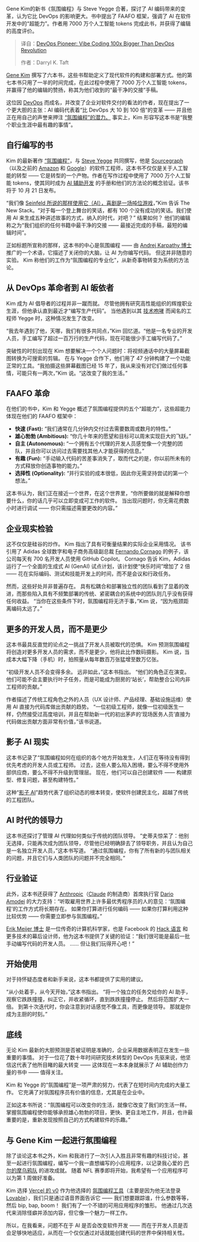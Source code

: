 
<!--
title: DevOps 先驱：氛围编程比 DevOps 变革大 100 倍
cover: https://cdn.thenewstack.io/media/2025/08/bfb613a1-josue-sanchez-rw48fesddz4-unsplash.jpg
summary: Gene Kim的新书《氛围编程》与 Steve Yegge 合著，探讨了 AI 编码带来的变革，认为它比 DevOps 的影响更大。书中提出了 FAAFO 框架，强调了 AI 在软件开发中的“超能力”。作者用 7000 万个人工智能 tokens 完成此书，并获得了编辑的高度评价。
-->

Gene Kim的新书《氛围编程》与 Steve Yegge 合著，探讨了 AI 编码带来的变革，认为它比 DevOps 的影响更大。书中提出了 FAAFO 框架，强调了 AI 在软件开发中的“超能力”。作者用 7000 万个人工智能 tokens 完成此书，并获得了编辑的高度评价。

> 译自：[DevOps Pioneer: Vibe Coding 100x Bigger Than DevOps Revolution](https://thenewstack.io/devops-pioneer-vibe-coding-100x-bigger-than-devops-revolution/)
> 
> 作者：Darryl K. Taft

[Gene Kim](https://www.linkedin.com/in/realgenekim/) 撰写了六本书，这些书帮助定义了现代软件的构建和部署方式。他的第七本书只用了一半的时间完成，在此过程中使用了 7000 万个人工智能 tokens，并赢得了他的编辑的赞扬，称其为他们收到的“最干净的交接”手稿。

这位因 [DevOps](https://thenewstack.io/introduction-to-devops/) 而成名，并改变了企业对软件交付的看法的作者，现在提出了一个更大胆的主张：AI 编码代表着“比 DevOps 大 10 到 100 倍”的变革 —— 并且他正在用自己的声誉来押注 [“氛围编程”的潜力。](https://thenewstack.io/vibe-coding-where-everyone-can-speak-computer-programming/) 事实上，Kim 形容写这本书是“我整个职业生涯中最有趣的事情”。

## 自行编写的书

Kim 的最新著作 [“氛围编程”](https://itrevolution.com/product/vibe-coding-book/)，与 [Steve Yegge](https://www.linkedin.com/in/steveyegge/) 共同撰写，他是 [Sourcegraph](https://thenewstack.io/google-that-code-how-sourcegraph-simplifies-development/)（以及之前的 [Amazon](https://aws.amazon.com/?utm_content=inline+mention) 和 [Google](https://cloud.google.com/?utm_content=inline+mention)）的软件工程师，这本书不仅仅是关于人工智能的转型 —— 它是转型的一个产物。作者在写作过程中使用了 7000 万个人工智能 tokens，使其同时成为 [AI 辅助开发](https://thenewstack.io/three-ai-assisted-development-skills-you-can-start-using-today/) 的手册和他们的方法论的概念验证。该书将于 10 月 21 日发布。

“我们像 [Seinfeld 所说的那样使用它（AI），喜剧是一场吨位游戏](https://tim.blog/2020/12/09/jerry-seinfeld-transcript/)，”Kim 告诉 The New Stack。“对于每一个登上舞台的笑话，都有 100 个没有成功的笑话。我们使用 AI 来生成五种讲述故事的方式，纳入的时代，对吧？” 结果如何？ 他们的编辑称之为“我们组织的任何书籍中最干净的交接 —— 最接近完成的手稿，最短的编辑时间”。

正如标题所宣称的那样，这本书的中心是氛围编程 —— 由 [Andrej Karpathy 博士](https://www.linkedin.com/in/andrej-karpathy-9a650716/) 推广的一个术语，它描述了关闭你的大脑，让 AI 为你编写代码。 但这并非随意的实验。 Kim 称他们的工作为“氛围编程的专业化”，从新奇事物转变为系统的方法论。

## 从 DevOps 革命者到 AI 皈依者

Kim 成为 AI 倡导者的过程并非一蹴而就。 尽管他拥有研究高性能组织的辉煌职业生涯，但他承认直到最近才“编写生产代码”。 当他遇到以其 [技术咆哮](https://courses.cs.washington.edu/courses/cse452/23wi/papers/yegge-platform-rant.html) 而闻名的工程师 Yegge 时，这种情况发生了改变。

“我去年遇到了他，天哪，我们有很多共同点，”Kim 回忆道。“他是一名专业的开发人员，手工编写了超过一百万行的生产代码，现在可能很少手工编写代码了。”

突破性的时刻出现在 Kim 想要解决一个个人问题时：将视频通话中的大量屏幕截图转换为可搜索的剪辑。 在与 Yegge 合作下，他们用了 47 分钟构建了一个功能正常的工具。“我拍摄这些屏幕截图已经 15 年了，我从来没有对它们做过任何事情，可能只有一两次，”Kim 说。“这改变了我的生活。”

## FAAFO 革命

在他们的书中，Kim 和 Yegge 概述了氛围编程提供的五个“超能力”，这些超能力体现在他们的 FAAFO 框架中：

*   **快速 (Fast):** “我们通常在几分钟内交付过去需要数周或数月的特性。”
*   **雄心勃勃 (Ambitious):** “你几十年来的愿望和目标可以周末实现巨大的飞跃。”
*   **自主 (Autonomous):** “一个拥有五个代理的开发人员感觉像一个完整的团队，并且你可以访问过去需要找其他人才能获得的信息。”
*   **有趣 (Fun):** “手动输入代码的苦差事消失了，取而代之的是，你以前所未有的方式释放你创造事物的能力。”
*   **选择性 (Optionality):** “并行实验的成本很低，因此你无需坚持尝试的第一个想法。”

这本书认为，我们正在接近一个世界，在这个世界里，“你所要做的就是解释你想要什么，你的话几乎可以立即变成可工作的软件。 当出现问题时，你无需花费数小时进行调试 —— 你只需描述需要更改的内容。”

## 企业现实检验

这不仅仅是硅谷的炒作。 Kim 指出了具有可衡量结果的实际企业采用情况。 该书引用了 Adidas 全球数字和电子商务高级副总裁 [Fernando Cornago](https://www.linkedin.com/in/fernando-cornago-763a782/) 的例子，该公司每天有 700 名开发人员使用 GitHub Copilot。 Cornago 告诉 Kim，Adidas 运行了一个全面的生成式 AI (GenAI) 试点计划，该计划使“快乐时间”增加了 2 倍 —— 花在实际编码、测试和技能开发上的时间，而不是会议和行政任务。

然而，这些好处并非普遍存在。 具有松耦合和部署独立性的团队看到了显着的改进，而那些陷入具有不频繁部署的传统、紧密耦合的系统中的团队则几乎没有获得任何收益。 “当你在这些条件下时，氛围编程将无济于事，”Kim 说，“因为瓶颈距离编码太远了。”

## 更多的开发人员，而不是更少

这本书最具反直觉的论点之一挑战了开发人员被取代的恐惧。 Kim 预测氛围编程将创造对更多开发人员的需求，而不是更少，他将此比作数码摄影。 Kim 说，当成本大幅下降（手机）时，拍照量从每年数百万张猛增至数万亿张。

“初级开发人员不会变得多余。 远非如此，”这本书指出。 “他们的角色正在演变。 他们可能不会主要执行叶子任务，而是可能成为厨房的‘站长’，帮助整合公司内非工程师的贡献。”

作者描述了传统工程角色之外的人员（UX 设计师、产品经理、基础设施运维）使用 AI 直接为代码库做出贡献的趋势。 “一位初级工程师，就像一位初级医生一样，仍然接受过高度培训，并且在帮助新一代的初出茅庐的‘现场医务人员’直接为代码做出贡献方面非常有价值，”该书说道。

## 影子 AI 现实

这本书记录了“氛围编程如何在组织的各个地方开始发生，人们正在等待没有得到优先考虑的开发人员或工程师。 过去，这些人要么陷入困境，要么不得不使用外部供应商，要么不得不升级到管理层。 现在，他们可以自己创建软件 —— 构建原型、修复问题，甚至构建特性。”

这种“[影子 AI](https://thenewstack.io/ibm-tackles-shadow-ai-an-enterprise-blind-spot/)”趋势代表了组织动态的根本转变，使软件创建民主化，超越了传统的工程团队。

## AI 时代的领导力

这本书还探讨了管理 AI 代理如何类似于传统的团队领导。 “史蒂夫惊呆了：他别无选择，只能再次成为团队领导，尽管他已经明确辞去了领导职务，并且认为自己是一名独立开发人员，”这本书写道。 “通过氛围编程，你有了所有新的与团队相关的问题，并且它们与人类团队的问题并不完全相同。”

## 行业验证

此外，这本书还获得了 [Anthropic](https://thenewstack.io/anthropic-launches-claude-opus-4-and-sonnet-4/)（[Claude](https://thenewstack.io/claude-opus-4-with-claude-code-a-developer-walkthrough/) 的制造商）首席执行官 [Dario Amodei](https://www.linkedin.com/in/dario-amodei-3934934/) 的大力支持：“听取雇用世界上许多最优秀程序员的人的意见：‘氛围编程’的工作方式将长期存在。 如果你打算进行任何编码 —— 如果你打算利用这种比较优势 —— 你需要立即参与氛围编程。”

[Erik Meijer 博士](https://www.linkedin.com/in/erikmeijer1/) 是一位传奇的计算机科学家，也是 Facebook 的 [Hack 语言](https://hacklang.org/) 和更多技术的幕后设计师，他为这本书提供了关键的验证：“我们很可能是最后一批手动编写代码的开发人员。 …… 但让我们玩得开心吧！”

## 开始使用

对于持怀疑态度者和新手来说，这本书都提供了实用的建议。

“从小处着手，从今天开始，”这本书指出。 “将一个独立的任务交给你的 AI 助手，观察它跌跌撞撞，纠正它，并收紧循环，直到跌跌撞撞停止。 然后将范围扩大一倍。 到第十次迭代时，你会注意到对话感觉不像工具，而更像是领导。 那就是你成为主厨的时刻。”

## 底线

无论 Kim 最新的大胆预测是否被证明是准确的，企业采用数据表明正在发生一些重要的事情。 对于一位花了数十年时间研究技术转型的 DevOps 先驱来说，他坚信这代表了他所目睹的最大转变 —— 这体现在一本本身就展示了 AI 辅助创作力量的书中 —— 值得关注。

Kim 和 Yegge 的“氛围编程”是一项严肃的努力，代表了在短时间内完成的大量工作。 它充满了对氛围程序员有价值的信息，尤其是在企业中。

正如这本书所说：“氛围编程可以改变你的生活，就像它改变了我们的生活一样。 掌握氛围编程使你能够承担雄心勃勃的项目，更快、更自主地工作，并且，也许最重要的是，重新发现按照自己的方式构建软件的乐趣。”

## 与 Gene Kim 一起进行氛围编程

除了谈论这本书之外，Kim 和我进行了一次引人入胜且非常有趣的科技讨论，甚至一起进行氛围编程，编写一个我一直想编写的小应用程序，以记录我心爱的 [巴尔的摩乌鸦队](https://www.baltimoreravens.com/) 的进攻成就。 随着 NFL 赛季即将开始，我希望有一个应用程序可以为第 1 周做好准备。

Kim 选择 [Vercel 的 v0](https://v0.dev/) 作为他选择的 [氛围编程工具](https://thenewstack.io/vibe-coding-and-you/)（主要是因为他无法登录 [Lovable](https://lovable.dev/)），我们只是通过语音界面告诉它 —— 我们想要跟踪谁，什么参数等等，然后 bip, bap, boom！ 我们有了一个不错的可用应用程序的雏形。 他通过几次迭代来消除怪癖并添加内容，但它像一个魅力一样工作。

所以，在我看来，问题不在于 AI 是否会改变软件开发 —— 而在于开发人员是否会足够快地适应，从而在一个仅仅通过对话就能创建代码的世界中保持相关性。